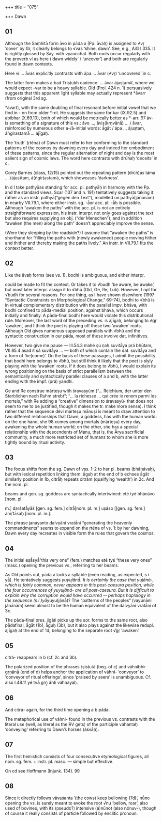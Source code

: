 +++
title = "075"

+++
Dawn


## 01
Although the Saṃhitā form āvo in pāda a (Pp. āvaḥ) is assigned to √vṛ ‘cover’ by Gr, it clearly belongs to √vas ‘shine, dawn’. See, e.g., AiG I.335. It is rightly glossed by Sāy. with vyaucchat. Both roots occur regularly with the preverb ví as here (‘dawn widely’ / ‘uncover’) and both are regularly found in dawn contexts.

Here ví … āvas explicitly contrasts with ápa … āvar (√vṛ) ‘uncovered’ in c.

The latter form makes a bad Triṣṭubh cadence: … āvar ájuṣṭam#, where we would expect -var to be a heavy syllable. Old (Prol. 424 n. 1) persuasively suggests that this apparent light syllable may actually represent *āvarr (from original 3rd sg.

*āvart), with the same doubling of final resonant before initial vowel that we find in -
nn from older *-nt. He suggests the same for kar (IX.92.5) and abibhar (X.69.10), both of which would be metrically better as *-arr. 97 āv- is something of a signature of this vs.: āvo …, āviṣ(kṛṇvānā́) … / āvar, reinforced by numerous other a-/ā-initial words: ā́gāt / ápa … ájuṣṭam, áṅgirastamā … ajīgaḥ.

The ‘truth’ (ṛténa) of Dawn must refer to her conforming to the standard patterns of the cosmos by dawning every day and indeed her embodiment of these patterns, since the regular alternation of night and day is the most salient sign of cosmic laws. The word here contrasts with drúhaḥ ‘deceits’ in c.

Corey Barnes (class, 12/15) pointed out the repeating pattern (drúh)as táma … (ájuṣ)tam, á(ṅgir)astamā, which showcases ‘darkness’.

In d I take pathyā̀as standing for acc. pl. pathyā̀ḥ in harmony with the Pp. and the standard views. Scar (137 and n. 191) tentatively suggests taking it rather as an instr. pathyā̀(“gegen den Text”), modelled on pathyā̀(jánānām) in nearby VII.79.1, where either instr. sg. -ā̀or acc. pl. -ā̀ḥ is possible. Although “awaken the paths” with the acc. pl. is not an entirely straightforward expression, his instr. interpr. not only goes against the text but also requires supplying an obj. (“der Menschen”), and in addition “awaken (the men) along the path” doesn’t appreciably improve the sense.

(Were they sleeping by the roadside?) I assume that “awaken the paths” is shorthand for “filling the paths with (newly awakened) people moving hither and thither and thereby making the paths lively.” An instr. in VII.79.1 fits the context better.


## 02
Like the āvaḥ forms (see vs. 1), bodhi is ambiguous, and either interpr.

could be made to fit the context. Gr takes it to √budh ‘be aware, be awake’, but most later interpr. assign it to √bhū (Old, Ge, Re, Lub). However, I opt for √budh for several reasons. For one thing, as I have shown elsewhere (1997 “Syntactic Constraints on Morphological Change,” 69-74), bodhi to √bhū is in virtual complementary distribution with the parallel impv. bháva, with bodhi confined to pāda-medial position, against bháva, which occurs initially and finally. A pāda-final bodhi here would violate this distributional rule. Moreover, the last word of the preceding vs. is ajīgaḥ, belonging to √gṛ ‘awaken’, and I think the poet is playing off these two ‘awaken’ roots. Although Old gives numerous supposed parallels with √bhū and the syntactic construction in our pāda, most of these involve dat. infinitives.

However, two give me pause — III.54.3 mahé ṣú ṇaḥ suvitā́ya prá bhūtam, VII.85.4 ásad ít sá suvitā́ya … — both of which contain the dat. suvitā́ya and a form of ‘be(come)’. On the basis of these passages, I admit the possibility that bodhi here belongs to √bhū, but still think it likely that the poet is slyly playing with the ‘awaken’ roots. If it does belong to √bhū, I would explain its wrong positioning on the basis of strict parallelism between the semantically and syntactically parallel clauses of a and b, with the latter ending with the impf. (prá) yandhi.

Ge and Re construe márteṣu with śravasyúm (“… Reichtum, der unter den Sterblichen nach Ruhm strebt”; “… la richesse … qui crée le renom parmi les mortels,” with Re adding a “creative” dimension to śravasyú- that does not seem to me to be justified, though it makes the tr. make more sense). I think rather that the sequence dévi márteṣu mānuṣi is meant to draw attention to two different relationships that Dawn, a goddess, has with the human world: on the one hand, she 98 comes among mortals (márteṣu) every day, awakening the whole human world; on the other, she has a special relationship with the descendents of Manu, that is, the Ārya sacrificial community, a much more restricted set of humans to whom she is more tightly bound by ritual activity.


## 03
The focus shifts from the sg. Dawn of vss. 1-2 to her pl. beams (bhānávaḥ), but with lexical repetition linking them: ā́guḥ at the end of b echoes ā́gāt similarly position in 1b, citrā́ḥ repeats citrám (qualifying ‘wealth’) in 2c. And the nom. pl.

beams and gen. sg. goddess are syntactically intertwined: eté tyé bhānávo [nom. pl.

m.] darśatā́yāś [gen. sg. fem.] citrā́[nom. pl. m.] uṣáso [[gen. sg. fem.] amṛ́tāsaḥ [nom. pl. m.].

The phrase janáyanto daívyāni vratā́ni “generating the heavenly commandments” seems to expand on the ṛténa of vs. 1: by her dawning, Dawn every day recreates in visible form the rules that govern the cosmos.


## 04
The initial eṣā́syā́“this very one” (fem.) matches eté tyé “these very ones” (masc.) opening the previous vs., referring to her beams.

As Old points out, pāda a lacks a syllable (even reading, as expected, s i yā́). He tentatively suggests *yuyujānā́. It is certainly the case that yujāná-, which is fairly common, never appears in this post-caesura position, while the four occurrences of yuyujāná- are all post-caesura. But it is difficult to explain why the corruption would have occurred -- perhaps haplology in the sequence (s i )yā́*yuyu(jānā́)? The “patterns of the peoples” (vayúnāni jánānām) seem almost to be the human equivalent of the daívyāni vratā́ni of 3c.

The pāda-final pres. jigāti picks up the aor. forms to the same root, also pādafinal, ā́gāt (1b), ā́guḥ (3b), but it also plays against the likewise redupl. ajīgaḥ at the end of 1d, belonging to the separate root √gṛ ‘awaken’.


## 05
citrá- reappears in b (cf. 2c and 3b).

The polarized position of the phrases ṛ́ṣiṣṭutā (beg. of c) and váhnibhir gṛṇānā́ (end of d) helps anchor the application of váhni- ‘conveyor’ to ‘conveyor of ritual offerings’, since ‘praised by seers’ is unambiguous. Cf. also I.48.11 yé tvā grṇ̥ ánti váhnayaḥ.


## 06
And citrá- again, for the third time opening a b pāda.

The metaphorical use of váhni- found in the previous vs. contrasts with the literal use (well, as literal as the RV gets) of the participle váhantaḥ ‘conveying’ referring to Dawn’s horses (áśvāḥ).


## 07
The first hemistich consists of four consecutive etymological figures, all nom. sg. fem. + instr. pl. masc. — simple but effective.

On cd see Hoffmann (Injunk. 134). 99


## 08
Since it directly follows vāvaśanta ‘(the cows) keep bellowing (7d)’, nū́no opening the vs. is surely meant to evoke the root √nu ‘bellow, roar’, also used of bovines, with its (pseudo?) intensive (á)nūnot (also nónuv-), though of course it really consists of particle followed by enclitic pronoun.
